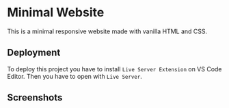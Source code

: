 
# Minimal Website

This is a minimal responsive website made with vanilla HTML and CSS.

## Deployment

To deploy this project you have to install `Live Server Extension` on VS Code Editor.
Then you have to open with `Live Server`.


## Screenshots


